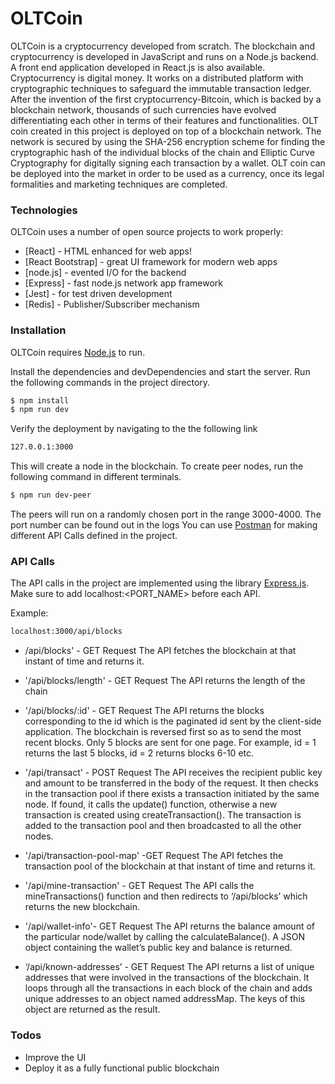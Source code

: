 # OLTCoin
OLTCoin is a cryptocurrency developed from scratch. The blockchain and cryptocurrency is developed in JavaScript and runs on a Node.js backend. A front end application developed in React.js is also available. Cryptocurrency is digital money. It works on a distributed platform with cryptographic techniques to safeguard the immutable transaction ledger. After the invention of the first cryptocurrency-Bitcoin, which is backed by a blockchain network, thousands of such currencies
have evolved differentiating each other in terms of their features and functionalities. OLT coin created in this project is deployed on top of a blockchain network. The network is secured by using the SHA-256 encryption scheme for finding the cryptographic hash of the individual blocks of the chain and Elliptic Curve Cryptography for digitally signing each transaction by a wallet. OLT coin can be deployed into the market in order to be used as a currency, once its legal
formalities and marketing techniques are completed.

### Technologies

OLTCoin uses a number of open source projects to work properly:

* [React] - HTML enhanced for web apps!
* [React Bootstrap] - great UI framework for modern web apps
* [node.js] - evented I/O for the backend
* [Express] - fast node.js network app framework 
* [Jest] - for test driven development
* [Redis] - Publisher/Subscriber mechanism

### Installation

OLTCoin requires [Node.js](https://nodejs.org/) to run.

Install the dependencies and devDependencies and start the server. Run the following commands in the project directory.

```sh
$ npm install 
$ npm run dev
```
Verify the deployment by navigating to the the following link

```sh
127.0.0.1:3000
```

This will create a node in the blockchain. To create peer nodes, run the following command in different terminals.

```sh
$ npm run dev-peer
```
The peers will run on a randomly chosen port in the range 3000-4000. The port number can be found out in the logs
You can use [Postman](https://www.postman.com/) for making different API Calls defined in the project.

### API Calls

The API calls in the project are implemented using the library [Express.js](https://expressjs.com/). Make sure to add localhost:<PORT_NAME> before each API.

Example: 

```sh
localhost:3000/api/blocks
```
- /api/blocks' - GET Request
The API fetches the blockchain at that instant of time and returns it.

- '/api/blocks/length' - GET Request
The API returns the length of the chain

- '/api/blocks/:id' - GET Request
The API returns the blocks corresponding to the id which is the paginated id sent by the
client-side application. The blockchain is reversed first so as to send the most recent
blocks. Only 5 blocks are sent for one page. For example, id = 1 returns the last 5
blocks, id = 2 returns blocks 6-10 etc.

- '/api/transact' - POST Request
The API receives the recipient public key and amount to be transferred in the body of the
request. It then checks in the transaction pool if there exists a transaction initiated by the
same node. If found, it calls the update() function, otherwise a new transaction is created
using createTransaction(). The transaction is added to the transaction pool and then
broadcasted to all the other nodes.

- '/api/transaction-pool-map' -GET Request
The API fetches the transaction pool of the blockchain at that instant of time and returns
it.

- '/api/mine-transaction' - GET Request
The API calls the mineTransactions() function and then redirects to ‘/api/blocks’ which
returns the new blockchain.

- '/api/wallet-info'- GET Request
The API returns the balance amount of the particular node/wallet by calling the
calculateBalance(). A JSON object containing the wallet’s public key and balance is
returned.

- ‘/api/known-addresses’ - GET Request
The API returns a list of unique addresses that were involved in the transactions of the
blockchain. It loops through all the transactions in each block of the chain and adds
unique addresses to an object named addressMap. The keys of this object are returned
as the result.

### Todos

 - Improve the UI
 - Deploy it as a fully functional public blockchain

